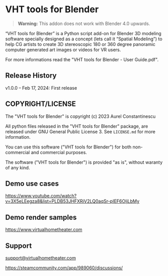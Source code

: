 # VHT tools for Blender

> __Warning:__ This addon does not work with Blender 4.0 upwards.

“VHT tools for Blender” is a Python script add-on for Blender 3D modeling software specially designed as a concept (lets call it “Spatial Modeling”) to help CG artists to create 3D stereoscopic 180 or 360 degree panoramic computer generated art images or videos for VR users.


For more informations read the "VHT tools for Blender - User Guide.pdf".


## Release History

v1.0.0 – Feb 17, 2024: First release



## COPYRIGHT/LICENSE

The "VHT tools for Blender" is copyright (c) 2023 Aurel Constantinescu

All python files released in the "VHT tools for Blender" package, are released under GNU General Public License 3. See ``LICENSE.md`` for more information.

You can use this software ("VHT tools for Blender") for both non-commercial and commercial purposes.

The software ("VHT tools for Blender") is provided "as is", without waranty of any kind.



## Demo use cases

https://www.youtube.com/watch?v=3X5eLEegza8&list=PLDB53JHFXRiV2LQ0aqSr-pIEF6OljLbMy



## Demo render samples

https://www.virtualhometheater.com



## Support

support@virtualhometheater.com

https://steamcommunity.com/app/989060/discussions/
